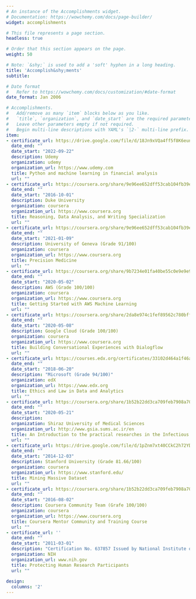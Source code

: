 ```yaml
---
# An instance of the Accomplishments widget.
# Documentation: https://wowchemy.com/docs/page-builder/
widget: accomplishments

# This file represents a page section.
headless: true

# Order that this section appears on the page.
weight: 50

# Note: `&shy;` is used to add a 'soft' hyphen in a long heading.
title: 'Accomplish&shy;ments'
subtitle:

# Date format
#   Refer to https://wowchemy.com/docs/customization/#date-format
date_format: Jan 2006

# Accomplishments.
#   Add/remove as many `item` blocks below as you like.
#   `title`, `organization`, and `date_start` are the required parameters.
#   Leave other parameters empty if not required.
#   Begin multi-line descriptions with YAML's `|2-` multi-line prefix.
item:
- certificate_url: https://drive.google.com/file/d/18Jn9xVQa4ff5f8K6eunBa7cT8hfkObIf/view?usp=sharing
  date_end: ""
  date_start: "2022-09-22"
  description: Udemy
  organization: udemy
  organization_url: https://www.udemy.com
  title: Python and machine learning in financial analysis
  url: ""
- certificate_url: https://coursera.org/share/9e96ee652dff53cab104fb39ee26b8e7
  date_end: ""
  date_start: "2016-10-01"
  description: Duke University
  organization: coursera
  organization_url: https://www.coursera.org
  title: Reasoning, Data Analysis, and Writing Specialization
  url: ""
- certificate_url: https://coursera.org/share/9e96ee652dff53cab104fb39ee26b8e7
  date_end: ""
  date_start: "2021-01-09"
  description: University of Geneva (Grade 91/100)
  organization: coursera
  organization_url: https://www.coursera.org
  title: Precision Medicine
  url: ""
- certificate_url: https://coursera.org/share/9b7234e01fa40be55c0e9e9e9ab1b800
  date_end: ""
  date_start: "2020-05-02"
  description: AWS (Grade 100/100)
  organization: coursera 
  organization_url: https://www.coursera.org
  title: Getting Started with AWS Machine Learning
  url: "" 
- certificate_url: https://coursera.org/share/2da8e974c1fef89562c780bffb05427b
  date_end: ""
  date_start: "2020-05-08"
  description: Google Cloud (Grade 100/100) 
  organization: coursera
  organization_url: https://www.coursera.org
  title: Building Conversational Experiences with Dialogflow
  url: ""
- certificate_url: https://courses.edx.org/certificates/33102d464a1f46a3939ebe9d676d54d3
  date_end: ""
  date_start: "2018-06-20"
  description: "Microsoft (Grade 94/100)"
  organization: edX
  organization_url: https://www.edx.org
  title: Ethics and Law in Data and Analytics
  url: ""  
- certificate_url: https://coursera.org/share/1b52b22dd3ca709feb7908a70e1a67bd
  date_end: ""
  date_start: "2020-05-21"
  description: 
  organization: Shiraz University of Medical Sciences
  organization_url: http://www.gsia.sums.ac.ir/en
  title: An Introduction to the practical researches in the Infectious Diseases Epidemics with Emphasis on SARS-COV-2
  url: ""   
- certificate_url: https://drive.google.com/file/d/1pZnm7xt40CCkC2h72YD6JUtmmUtzsiBv/view?usp=sharing
  date_end: ""
  date_start: "2014-12-03"
  description: Stanford University (Grade 81.66/100)
  organization: coursera
  organization_url: https://www.stanford.edu/
  title: Mining Massive Dataset
  url: ""
- certificate_url: https://coursera.org/share/1b52b22dd3ca709feb7908a70e1a67bd
  date_end: ""
  date_start: "2016-08-02"
  description: Coursera Community Team (Grafe 100/100)
  organization: coursera
  organization_url: https://www.coursera.org
  title: Coursera Mentor Community and Training Course
  url: "" 
- certificate_url: ''
  date_end: ""
  date_start: "2011-03-01"
  description: "Certification No. 637857 Issued by National Institute of Health Office of Extramural Research"
  organization: NIH
  organization_url: www.nih.gov
  title: Protecting Human Research Participants
  url: ""
  
design:
  columns: '2' 
---
```

